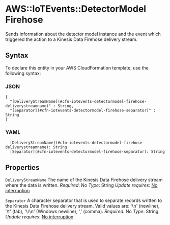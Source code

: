 # AWS::IoTEvents::DetectorModel Firehose<a name="aws-properties-iotevents-detectormodel-firehose"></a>

Sends information about the detector model instance and the event which triggered the action to a Kinesis Data Firehose delivery stream\.

## Syntax<a name="aws-properties-iotevents-detectormodel-firehose-syntax"></a>

To declare this entity in your AWS CloudFormation template, use the following syntax:

### JSON<a name="aws-properties-iotevents-detectormodel-firehose-syntax.json"></a>

```
{
  "[DeliveryStreamName](#cfn-iotevents-detectormodel-firehose-deliverystreamname)" : String,
  "[Separator](#cfn-iotevents-detectormodel-firehose-separator)" : String
}
```

### YAML<a name="aws-properties-iotevents-detectormodel-firehose-syntax.yaml"></a>

```
  [DeliveryStreamName](#cfn-iotevents-detectormodel-firehose-deliverystreamname): String
  [Separator](#cfn-iotevents-detectormodel-firehose-separator): String
```

## Properties<a name="aws-properties-iotevents-detectormodel-firehose-properties"></a>

`DeliveryStreamName`  <a name="cfn-iotevents-detectormodel-firehose-deliverystreamname"></a>
The name of the Kinesis Data Firehose delivery stream where the data is written\.
*Required*: No
*Type*: String
*Update requires*: [No interruption](https://docs.aws.amazon.com/AWSCloudFormation/latest/UserGuide/using-cfn-updating-stacks-update-behaviors.html#update-no-interrupt)

`Separator`  <a name="cfn-iotevents-detectormodel-firehose-separator"></a>
A character separator that is used to separate records written to the Kinesis Data Firehose delivery stream\. Valid values are: '\\n' \(newline\), '\\t' \(tab\), '\\r\\n' \(Windows newline\), ',' \(comma\)\.
*Required*: No
*Type*: String
*Update requires*: [No interruption](https://docs.aws.amazon.com/AWSCloudFormation/latest/UserGuide/using-cfn-updating-stacks-update-behaviors.html#update-no-interrupt)
